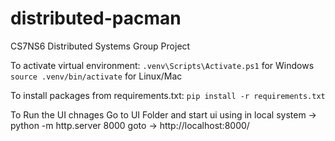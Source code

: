 # distributed-pacman
CS7NS6 Distributed Systems Group Project


To activate virtual environment: 
```.venv\Scripts\Activate.ps1``` for Windows
```source .venv/bin/activate``` for Linux/Mac


To install packages from requirements.txt:
```pip install -r requirements.txt```


To Run the UI chnages 
Go to UI Folder and start ui using in local system -> python -m http.server 8000
goto -> http://localhost:8000/



